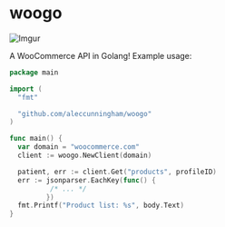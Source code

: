 # woogo

![Imgur](https://i.imgur.com/5KVjCyft.jpg)

A WooCommerce API in Golang! Example usage:

```Go
package main

import (
  "fmt"

  "github.com/aleccunningham/woogo"
)

func main() {
  var domain = "woocommerce.com"
  client := woogo.NewClient(domain)

  patient, err := client.Get("products", profileID)
  err := jsonparser.EachKey(func() {
          /* ... */
         })
  fmt.Printf("Product list: %s", body.Text)
}
